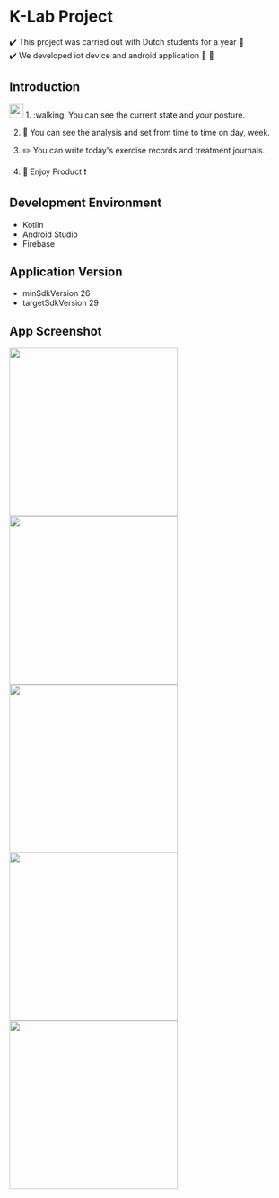 # K-Lab Project
✔️ This project was carried out with Dutch students for a year 👫  
✔️ We developed iot device and android application :hammer: 📱

## Introduction
<img src="https://user-images.githubusercontent.com/54172475/94287269-09530d00-ff91-11ea-92e2-aad4d66f857d.png" width="25px"/>  
1. :walking: You can see the current state and your posture.

2. :date: You can see the analysis and set from time to time on day, week.

3. :pencil2: You can write today's exercise records and treatment journals.

4. :full_moon_with_face: Enjoy Product ❗

## Development Environment
- Kotlin
- Android Studio
- Firebase

## Application Version
- minSdkVersion 26
- targetSdkVersion 29

## App Screenshot
<img src="https://user-images.githubusercontent.com/54172475/100825968-ab650900-349c-11eb-919d-a16544eaa73a.png" width="300px"/>  <img src="https://user-images.githubusercontent.com/54172475/100825963-a902af00-349c-11eb-9446-c688f8f19141.png" width="300px"/>
<img src="https://user-images.githubusercontent.com/54172475/100825964-a99b4580-349c-11eb-8bd1-236b784f52f4.png" width="300px"/> <img src="https://user-images.githubusercontent.com/54172475/100825967-aa33dc00-349c-11eb-9bc5-6629b0e07e52.png" width="300px"/>
<img src="https://user-images.githubusercontent.com/54172475/100825958-a738eb80-349c-11eb-8110-a84c574118e9.png" width="300px"/> 

